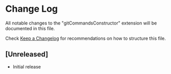 # Change Log

All notable changes to the "gitCommandsConstructor" extension will be documented in this file.

Check [Keep a Changelog](http://keepachangelog.com/) for recommendations on how to structure this file.

## [Unreleased]

- Initial release

